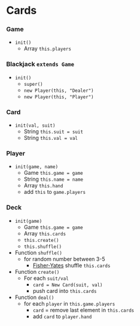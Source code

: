 # Cards

### Game
  - `init()`
    - Array `this.players`

### Blackjack `extends Game`
  - `init()`
    - `super()` 
    - `new Player(this, "Dealer")`
    - `new Player(this, "Player")`

### Card
  - `init(val, suit)`
    - String `this.suit = suit`
    - String `this.val = val`

### Player
  - `init(game, name)`
    - Game `this.game = game`
    - String `this.name = name`
    - Array `this.hand`
    - add `this` to `game.players`

### Deck
  - `init(game)`
    - Game `this.game = game`
    - Array `this.cards`
    - `this.create()`
    - `this.shuffle()`
  - Function `shuffle()`
    - for random number between 3-5
      - [Fisher-Yates](https://en.wikipedia.org/wiki/Fisher%E2%80%93Yates_shuffle) shuffle `this.cards`
  - Function `create()`
    - For each `suit/val`
      - `card = New Card(suit, val)`
      - push card into `this.cards`
  - Function `deal()`
    - for each `player` in `this.game.players`
      - `card` = remove last element in `this.cards`
      - add `card` to `player.hand`
